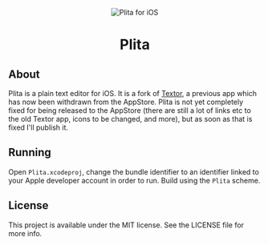 <p align="center">
<img src="readme-resources/hero.png" alt="Plita for iOS">
</p>

<h1 align="center">Plita</h1>

<p align="center">
<!--<a href="https://itunes.apple.com/app/textor/id1330406995?mt=8&at=1010lII4"><img src="readme-resources/app_store_badge.svg" alt="Download on the App Store"/></a>
</p>

<p align="center">
<a href="https://developer.apple.com/swift/"><img src="https://img.shields.io/badge/Swift-4.1-orange.svg?style=flat" alt="Swift"/></a>

<img src="https://img.shields.io/badge/Platform-iOS%2011.0+-lightgrey.svg" alt="Platform: iOS">
<a href="https://travis-ci.org/louisdh/textor"><img src="https://travis-ci.org/louisdh/textor.svg?branch=master" alt="Build Status"/></a>
<br>
<a href="http://twitter.com/LouisDhauwe"><img src="https://img.shields.io/badge/Twitter-@LouisDhauwe-blue.svg?style=flat" alt="Twitter"/></a>
<a href="https://paypal.me/louisdhauwe"><img src="https://img.shields.io/badge/Donate-PayPal-green.svg?style=flat" alt="Donate via PayPal"/></a>-->
</p>

## About
Plita is a plain text editor for iOS. It is a fork of <a href="https://github.com/louisdh/textor">Textor</a>, a previous app which has now been withdrawn from the AppStore. Plita is not yet completely fixed for being released to the AppStore (there are still a lot of links etc to the old Textor app, icons to be changed, and more), but as soon as that is fixed I'll publish it.

## Running
Open `Plita.xcodeproj`, change the bundle identifier to an identifier linked to your Apple developer account in order to run. Build using the `Plita` scheme. 

## License

This project is available under the MIT license. See the LICENSE file for more info.
